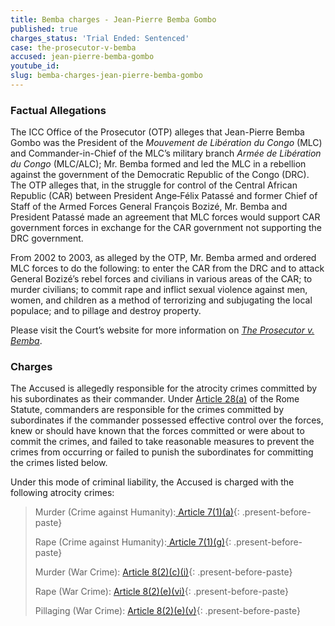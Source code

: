```yaml
---
title: Bemba charges - Jean-Pierre Bemba Gombo
published: true
charges_status: 'Trial Ended: Sentenced'
case: the-prosecutor-v-bemba
accused: jean-pierre-bemba-gombo
youtube_id:
slug: bemba-charges-jean-pierre-bemba-gombo
---
```



### Factual Allegations

The ICC Office of the Prosecutor (OTP) alleges that Jean-Pierre Bemba Gombo was the President of the *Mouvement de Lib&eacute;ration du Congo* (MLC) and Commander-in-Chief of the MLC’s military branch *Arm&eacute;e de Lib&eacute;ration du Congo* (MLC/ALC); Mr. Bemba formed and led the MLC in a rebellion against the government of the Democratic Republic of the Congo (DRC). The OTP alleges that, in the struggle for control of the Central African Republic (CAR) between President Ange‐F&eacute;lix Patass&eacute; and former Chief of Staff of the Armed Forces General Fran&ccedil;ois Boziz&eacute;, Mr. Bemba and President Patass&eacute; made an agreement that MLC forces would support CAR government forces in exchange for the CAR government not supporting the DRC government.

From 2002 to 2003, as alleged by the OTP, Mr. Bemba armed and ordered MLC forces to do the following: to enter the CAR from the DRC and to attack General Boziz&eacute;’s rebel forces and civilians in various areas of the CAR; to murder civilians; to commit rape and inflict sexual violence against men, women, and children as a method of terrorizing and subjugating the local populace; and to pillage and destroy property.&nbsp;

Please visit the Court’s website for more information on [*The Prosecutor v. Bemba*](https://www.icc-cpi.int/car/bemba).

### Charges

The Accused is allegedly responsible for the atrocity crimes committed by his subordinates as their commander. Under [Article 28(a)](https://www.casematrixnetwork.org/case-m/klamberg-commentary/rome-statute/#c1201) of the Rome Statute, commanders are responsible for the crimes committed by subordinates if the commander possessed effective control over the forces, knew or should have known that the forces committed or were about to commit the crimes, and failed to take reasonable measures to prevent the crimes from occurring or failed to punish the subordinates for committing the crimes listed below.

Under this mode of criminal liability, the Accused is charged with the following atrocity crimes:

> Murder (Crime against Humanity):[ Article 7(1)(a)](https://www.casematrixnetwork.org/cmn-knowledge-hub/klamberg-commentary/elements-of-crime/#c2286){: .present-before-paste}
>
>
> Rape (Crime against Humanity):[ Article 7(1)(g)](http://www.casematrixnetwork.org/cmn-knowledge-hub/klamberg-commentary/elements-of-crime/#c2292){: .present-before-paste}
>
>
> Murder (War Crime): [Article 8(2)(c)(i)](http://www.casematrixnetwork.org/cmn-knowledge-hub/klamberg-commentary/elements-of-crime/#c2359){: .present-before-paste}
>
>
> Rape (War Crime): [Article 8(2)(e)(vi)](http://www.casematrixnetwork.org/cmn-knowledge-hub/klamberg-commentary/elements-of-crime/#c2372){: .present-before-paste}
>
>
> Pillaging (War Crime): [Article 8(2)(e)(v)](http://www.casematrixnetwork.org/cmn-knowledge-hub/klamberg-commentary/elements-of-crime/#c2371){: .present-before-paste}